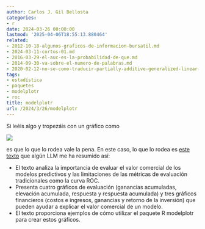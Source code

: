 ```yaml
---
author: Carlos J. Gil Bellosta
categories:
- r
date: 2024-03-26 00:00:00
lastmod: '2025-04-06T18:55:13.880464'
related:
- 2012-10-18-algunos-graficos-de-informacion-bursatil.md
- 2024-03-11-cortos-01.md
- 2016-03-29-el-auc-es-la-probabilidad-de-que.md
- 2014-09-30-va-sobre-el-numero-de-palabras.md
- 2020-02-12-no-se-como-traducir-partially-additive-generalized-linear-model-trees.md
tags:
- estadística
- paquetes
- modelplotr
- roc
title: modelplotr
url: /2024/3/26/modelplotr
---
```


Si leéis algo y tropezáis con un gráfico como

![](/wp-uploads/2024/modelplotr.png#center)

es que lo que lo rodea vale la pena. En este caso, lo que lo rodea es [este texto](https://modelplot.github.io/intro_modelplotr.html) que algún LLM me ha resumido así:

- El texto analiza la importancia de evaluar el valor comercial de los modelos predictivos y las limitaciones de las métricas de evaluación tradicionales como la curva ROC.
- Presenta cuatro gráficos de evaluación (ganancias acumuladas, elevación acumulada, respuesta y respuesta acumulada) y tres gráficos financieros (costos e ingresos, ganancias y retorno de la inversión) que pueden ayudar a explicar el valor comercial de un modelo.
- El texto proporciona ejemplos de cómo utilizar el paquete R modelplotr para crear estos gráficos.